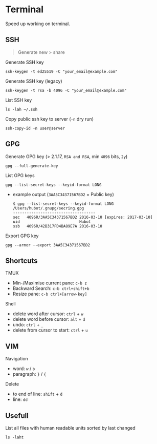 # Terminal

Speed up working on terminal.

## SSH

> Generate new > share

Generate SSH key

    ssh-keygen -t ed25519 -C "your_email@example.com"

Generate SSH key (legacy)

    ssh-keygen -t rsa -b 4096 -C "your_email@example.com"

List SSH key

    ls -lah ~/.ssh

Copy public ssh key to server (`-n` dry run)

    ssh-copy-id -n user@server

## GPG

Generate GPG key (> 2.1.17, `RSA and RSA`, min `4096` bits, `2y`)

    gpg --full-generate-key

List GPG keys

    gpg --list-secret-keys --keyid-format LONG

- example output (`3AA5C34371567BD2` = Public key)

      $ gpg --list-secret-keys --keyid-format LONG
      /Users/hubot/.gnupg/secring.gpg
      ------------------------------------
      sec   4096R/3AA5C34371567BD2 2016-03-10 [expires: 2017-03-10]
      uid                          Hubot
      ssb   4096R/42B317FD4BA89E7A 2016-03-10

Export GPG key

    gpg --armor --export 3AA5C34371567BD2

## Shortcuts

TMUX

- Min-/Maximise current pane: `c-b z`
- Backward Search: `c-b ctrl+shift+b`
- Resize pane: `c-b ctrl+[arrow-key]`

Shell

- delete word after cursor: `ctrl` + `w`
- delete word before cursor: `alt` + `d`
- undo: `ctrl` + `_`
- delete from cursor to start: `ctrl` + `u`

## VIM

Navigation

- word: `w` / `b`
- paragraph: `}` / `{`

Delete

- to end of line: `shift` + `d`
- line: `dd`

## Usefull

List all files with human readable units sorted by last changed

    ls -laht

